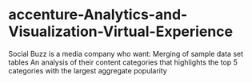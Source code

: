 # accenture-Analytics-and-Visualization-Virtual-Experience
Social Buzz is a media company who want:  Merging of sample data set tables An analysis of their content categories that highlights the top 5 categories with the largest aggregate popularity
